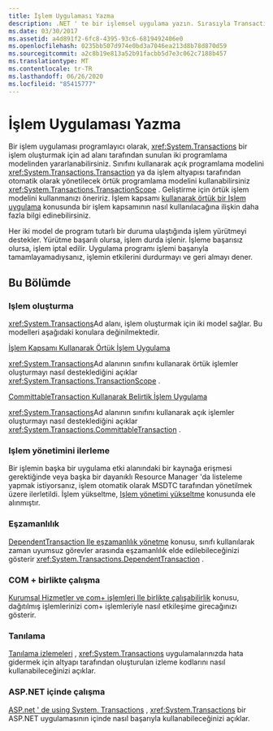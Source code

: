 ```yaml
---
title: İşlem Uygulaması Yazma
description: .NET ' te bir işlemsel uygulama yazın. Sırasıyla Transaction Class veya TransactionScope sınıfıyla açık veya örtük bir programlama modeli kullanın.
ms.date: 03/30/2017
ms.assetid: a4d891f2-6fc8-4395-93c6-6819492406e0
ms.openlocfilehash: 0235bb507d974e0bd3a7046ea213d8b78d870d59
ms.sourcegitcommit: a2c8b19e813a52b91facbb5d7e3c062c7188b457
ms.translationtype: MT
ms.contentlocale: tr-TR
ms.lasthandoff: 06/26/2020
ms.locfileid: "85415777"
---
```

# <a name="writing-a-transactional-application"></a>İşlem Uygulaması Yazma
Bir işlem uygulaması programlayıcı olarak, <xref:System.Transactions> bir işlem oluşturmak için ad alanı tarafından sunulan iki programlama modelinden yararlanabilirsiniz. Sınıfını kullanarak açık programlama modelini <xref:System.Transactions.Transaction> ya da işlem altyapısı tarafından otomatik olarak yönetilecek örtük programlama modelini kullanabilirsiniz <xref:System.Transactions.TransactionScope> . Geliştirme için örtük işlem modelini kullanmanızı öneririz. İşlem kapsamı [kullanarak örtük bir Işlem uygulama](implementing-an-implicit-transaction-using-transaction-scope.md) konusunda bir işlem kapsamının nasıl kullanılacağına ilişkin daha fazla bilgi edinebilirsiniz.  
  
 Her iki model de program tutarlı bir duruma ulaştığında işlem yürütmeyi destekler. Yürütme başarılı olursa, işlem durda işlenir. İşleme başarısız olursa, işlem iptal edilir. Uygulama programı işlemi başarıyla tamamlayamadıysanız, işlemin etkilerini durdurmayı ve geri almayı dener.  
  
## <a name="in-this-section"></a>Bu Bölümde  
  
### <a name="creating-a-transaction"></a>Işlem oluşturma  
 <xref:System.Transactions>Ad alanı, işlem oluşturmak için iki model sağlar. Bu modelleri aşağıdaki konulara değinilmektedir.  
  
 [İşlem Kapsamı Kullanarak Örtük İşlem Uygulama](implementing-an-implicit-transaction-using-transaction-scope.md)  
  
 <xref:System.Transactions>Ad alanının sınıfını kullanarak örtük işlemler oluşturmayı nasıl desteklediğini açıklar <xref:System.Transactions.TransactionScope> .  
  
 [CommittableTransaction Kullanarak Belirtik İşlem Uygulama](implementing-an-explicit-transaction-using-committabletransaction.md)  
  
 <xref:System.Transactions>Ad alanının sınıfını kullanarak açık işlemler oluşturmayı nasıl desteklediğini açıklar <xref:System.Transactions.CommittableTransaction> .  
  
### <a name="escalating-transaction-management"></a>Işlem yönetimini ilerleme  
 Bir işlemin başka bir uygulama etki alanındaki bir kaynağa erişmesi gerektiğinde veya başka bir dayanıklı Resource Manager 'da listeleme yapmak istiyorsanız, işlem otomatik olarak MSDTC tarafından yönetilmek üzere ilerletildi. İşlem yükseltme, [Işlem yönetimi yükseltme](transaction-management-escalation.md) konusunda ele alınmıştır.  
  
### <a name="concurrency"></a>Eşzamanlılık  
 [DependentTransaction Ile eşzamanlılık yönetme](managing-concurrency-with-dependenttransaction.md) konusu, sınıfı kullanılarak zaman uyumsuz görevler arasında eşzamanlılık elde edilebileceğinizi gösterir <xref:System.Transactions.DependentTransaction> .  
  
### <a name="com-interop"></a>COM + birlikte çalışma  
 [Kurumsal Hizmetler ve com+ işlemleri Ile birlikte çalışabilirlik](interoperability-with-enterprise-services-and-com-transactions.md) konusu, dağıtılmış işlemlerinizi com+ işlemleriyle nasıl etkileşime girecağınızı gösterir.  
  
### <a name="diagnostics"></a>Tanılama  
 [Tanılama izlemeleri](diagnostic-traces.md) , <xref:System.Transactions> uygulamalarınızda hata gidermek için altyapı tarafından oluşturulan izleme kodlarını nasıl kullanabileceğinizi açıklar.  
  
### <a name="working-within-aspnet"></a>ASP.NET içinde çalışma  
 [ASP.net ' de using System. Transactions](using-system-transactions-in-aspnet.md) , <xref:System.Transactions> bir ASP.NET uygulamasının içinde nasıl başarıyla kullanabileceğinizi açıklar.
